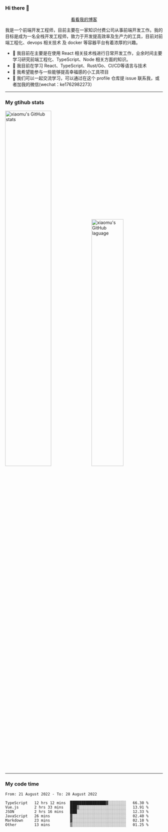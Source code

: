 ### Hi there 👋

<p align="center">
  <a href="https://blog.realjacket.site/">看看我的博客</a>
</p>

我是一个前端开发工程师，目前主要在一家知识付费公司从事前端开发工作。我的目标是成为一名全栈开发工程师，致力于开发提高效率及生产力的工具，目前对前端工程化、devops 相关技术 及 docker 等容器平台有着浓厚的兴趣。

- 🔭 我目前在主要是在使用 React 相关技术栈进行日常开发工作，业余时间主要学习研究前端工程化、TypeScript、Node 相关方面的知识。
- 🌱 我目前在学习 React、TypeScript、Rust/Go、CI/CD等语言与技术
- 👯 我希望能参与一些能够提高幸福感的小工具项目
- 💬 我们可以一起交流学习，可以通过在这个 profile 仓库提 issue 联系我，或者加我的微信(wechat：ke1762982273）

***

### My gtihub stats

<a><img src="https://github-readme-stats.vercel.app/api?username=real-jacket" title="xiaomu's GitHub stats" alt="xiaomu's GitHub stats" style="width:54%;"/></a>
<a><img src="https://github-readme-stats.vercel.app/api/top-langs/?username=real-jacket&layout=compact" title="xiaomu's GitHub laguage" alt="xiaomu's GitHub laguage" style="width:45%;"/><a/>

***

### My code time

<!--START_SECTION:waka-->

```text
From: 21 August 2022 - To: 28 August 2022

TypeScript   12 hrs 12 mins  ████████████████▓░░░░░░░░   66.30 %
Vue.js       2 hrs 33 mins   ███▒░░░░░░░░░░░░░░░░░░░░░   13.91 %
JSON         2 hrs 16 mins   ███░░░░░░░░░░░░░░░░░░░░░░   12.33 %
JavaScript   26 mins         ▓░░░░░░░░░░░░░░░░░░░░░░░░   02.40 %
Markdown     23 mins         ▓░░░░░░░░░░░░░░░░░░░░░░░░   02.10 %
Other        13 mins         ▒░░░░░░░░░░░░░░░░░░░░░░░░   01.25 %
```

<!--END_SECTION:waka-->

